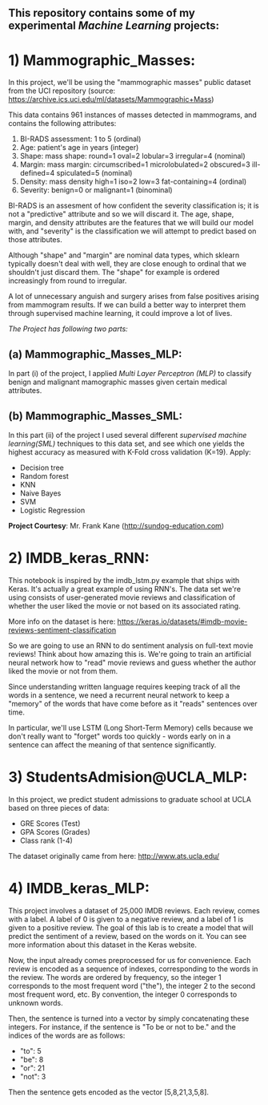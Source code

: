## This repository contains some of my experimental *Machine Learning* projects:

# 1) Mammographic_Masses: 
In this project, we'll be using the "mammographic masses" public dataset from the UCI repository (source: https://archive.ics.uci.edu/ml/datasets/Mammographic+Mass)

This data contains 961 instances of masses detected in mammograms, and contains the following attributes:


   1. BI-RADS assessment: 1 to 5 (ordinal)  
   2. Age: patient's age in years (integer)
   3. Shape: mass shape: round=1 oval=2 lobular=3 irregular=4 (nominal)
   4. Margin: mass margin: circumscribed=1 microlobulated=2 obscured=3 ill-defined=4 spiculated=5 (nominal)
   5. Density: mass density high=1 iso=2 low=3 fat-containing=4 (ordinal)
   6. Severity: benign=0 or malignant=1 (binominal)
   
BI-RADS is an assesment of how confident the severity classification is; it is not a "predictive" attribute and so we will discard it. The age, shape, margin, and density attributes are the features that we will build our model with, and "severity" is the classification we will attempt to predict based on those attributes.

Although "shape" and "margin" are nominal data types, which sklearn typically doesn't deal with well, they are close enough to ordinal that we shouldn't just discard them. The "shape" for example is ordered increasingly from round to irregular.

A lot of unnecessary anguish and surgery arises from false positives arising from mammogram results. If we can build a better way to interpret them through supervised machine learning, it could improve a lot of lives.

*The Project has following two parts:*
## (a) Mammographic_Masses_MLP:
In part (i) of the project, I applied *Multi Layer Perceptron (MLP)* to classify benign and malignant mamographic masses given certain medical attributes.

## (b) Mammographic_Masses_SML:
In this part (ii) of the project I used several different *supervised machine learning(SML)* techniques to this data set, and see which one yields the highest accuracy as measured with K-Fold cross validation (K=19). Apply:

* Decision tree
* Random forest
* KNN
* Naive Bayes
* SVM
* Logistic Regression

**Project Courtesy**: Mr. Frank Kane (http://sundog-education.com)

# 2) IMDB_keras_RNN:

This notebook is inspired by the imdb_lstm.py example that ships with Keras. It's actually a great example of using RNN's. The data set we're using consists of user-generated movie reviews and classification of whether the user liked the movie or not based on its associated rating.

More info on the dataset is here:
https://keras.io/datasets/#imdb-movie-reviews-sentiment-classification

So we are going to use an RNN to do sentiment analysis on full-text movie reviews!
Think about how amazing this is. We're going to train an artificial neural network how to "read" movie reviews and guess whether the author liked the movie or not from them.

Since understanding written language requires keeping track of all the words in a sentence, we need a recurrent neural network to keep a "memory" of the words that have come before as it "reads" sentences over time.

In particular, we'll use LSTM (Long Short-Term Memory) cells because we don't really want to "forget" words too quickly - words early on in a sentence can affect the meaning of that sentence significantly.

# 3) StudentsAdmision@UCLA_MLP: 
In this project, we predict student admissions to graduate school at UCLA based on three pieces of data:
- GRE Scores (Test)
- GPA Scores (Grades)
- Class rank (1-4)

The dataset originally came from here: http://www.ats.ucla.edu/


# 4) IMDB_keras_MLP:

This project involves a dataset of 25,000 IMDB reviews. Each review, comes with a label. A label of 0 is given to a negative review, and a label of 1 is given to a positive review. The goal of this lab is to create a model that will predict the sentiment of a review, based on the words on it. You can see more information about this dataset in the Keras website.

Now, the input already comes preprocessed for us for convenience. Each review is encoded as a sequence of indexes, corresponding to the words in the review. The words are ordered by frequency, so the integer 1 corresponds to the most frequent word ("the"), the integer 2 to the second most frequent word, etc. By convention, the integer 0 corresponds to unknown words.

Then, the sentence is turned into a vector by simply concatenating these integers. For instance, if the sentence is "To be or not to be." and the indices of the words are as follows:

- "to": 5
- "be": 8
- "or": 21
- "not": 3

Then the sentence gets encoded as the vector [5,8,21,3,5,8].
